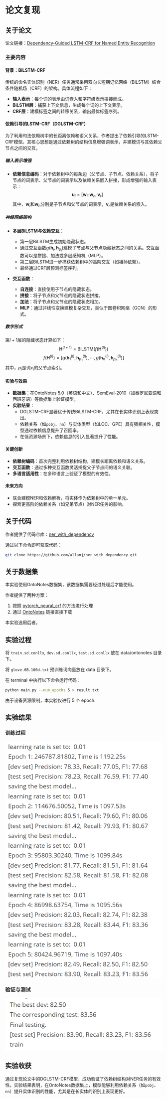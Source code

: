 # 论文复现

## 关于论文

论文链接：[Dependency-Guided LSTM-CRF for Named Entity Recognition](https://www.aclweb.org/anthology/D19-1399.pdf)

### 主要内容

#### 背景：BiLSTM-CRF
传统的命名实体识别（NER）任务通常采用双向长短期记忆网络（BiLSTM）结合条件随机场（CRF）的架构。具体流程如下：
- **输入表示**：每个词的表示由词嵌入和字符级表示拼接而成。
- **BiLSTM层**：捕获上下文信息，生成每个词的上下文表示。
- **CRF层**：建模标签之间的转移关系，输出最优标签序列。

#### 依赖引导的LSTM-CRF（DGLSTM-CRF）
为了利用句法依赖树中的长距离依赖和语义关系，作者提出了依赖引导的LSTM-CRF模型。其核心思想是通过依赖树的结构信息增强词表示，并建模词与其依赖父节点之间的交互。

##### 输入表示增强
- **依赖信息编码**：对于依赖树中的每条边（父节点、子节点、依赖关系），将子节点的词表示、父节点的词表示以及依赖关系嵌入拼接，形成增强的输入表示：
  $$
  \mathbf{u}_i = \left[\mathbf{w}_i; \mathbf{w}_h; \mathbf{v}_r\right]
  $$
  其中，$\mathbf{w}_i$和$\mathbf{w}_h$分别是子节点和父节点的词表示，$\mathbf{v}_r$是依赖关系的嵌入。

##### 神经网络架构
- **多层BiLSTM与依赖交互**：
  - 第一层BiLSTM生成初始隐藏状态。
  - 通过交互函数$g(\mathbf{h}_i, \mathbf{h}_{p_i})$建模子节点与父节点隐藏状态之间的关系。交互函数可以是拼接、加法或多层感知机（MLP）。
  - 第二层BiLSTM进一步捕获依赖树中的高阶交互（如祖孙依赖）。
  - 最终通过CRF层预测标签序列。

- **交互函数**：
  - **自连接**：直接使用子节点的隐藏状态。
  - **拼接**：将子节点和父节点的隐藏状态拼接。
  - **加法**：将子节点和父节点的隐藏状态相加。
  - **MLP**：通过非线性变换建模复杂交互，类似于图卷积网络（GCN）的形式。

##### 数学形式
第$l+1$层的隐藏状态计算如下：
$$
\mathbf{H}^{(l+1)} = \text{BiLSTM}\left(f\left(\mathbf{H}^{(l)}\right)\right)
$$
$$
f\left(\mathbf{H}^{(l)}\right) = \left[g(\mathbf{h}_1^{(l)}, \mathbf{h}_{p_1}^{(l)}), \cdots, g(\mathbf{h}_n^{(l)}, \mathbf{h}_{p_n}^{(l)})\right]
$$
其中，$p_i$是词$x_i$的父节点索引。

#### 实验与效果
- **数据集**：在OntoNotes 5.0（英语和中文）、SemEval-2010（加泰罗尼亚语和西班牙语）等数据集上验证模型。
- **实验结果**：
  - DGLSTM-CRF显著优于传统BiLSTM-CRF，尤其在长实体识别上表现突出。
  - 依赖关系（如`pobj`、`nn`）与实体类型（如LOC、GPE）具有强相关性，模型通过依赖信息提升了召回率。
  - 在低资源场景下，依赖信息的引入显著提升了性能。

#### 关键创新
- **依赖树编码**：首次完整利用依赖树结构，建模长距离依赖和语义关系。
- **交互函数**：通过多种交互函数灵活捕捉父子节点间的语义关联。
- **多语言适用性**：在多种语言上验证了模型的有效性。

#### 未来方向
- 联合建模NER和依赖解析，将实体作为依赖树中的单一单元。
- 探索更高阶的依赖关系（如兄弟节点）对NER任务的影响。

## 关于代码

作者提供了代码仓库：[ner_with_dependency](https://github.com/allanj/ner_with_dependency)

通过以下命令即可获取代码：

```bash
git clone https://github.com/allanj/ner_with_dependency.git
```

## 关于数据集

本实验使用OntoNotes数据集，该数据集需要经过处理后才能使用。

作者提供了两种方案：

1. 按照 [pytorch_neural_crf](https://github.com/allanj/pytorch_neural_crf/blob/master/docs/benchmark.md) 的方法进行处理
2. 通过 [OntoNotes](https://drive.google.com/file/d/10t3XpZzsD67ji0a7sw9nHM7I5UhrJcdf/view) 链接直接下载

本实验选用后者。

## 实验过程

将 `train.sd.conllx`, `dev.sd.conllx`, `test.sd.conllx` 放在 data/ontonotes 目录下。

将 `glove.6B.100d.txt` 预训练词向量放在 data 目录下。

在 terminal 中执行以下命令运行代码：

```bash
python main.py --num_epochs 5 > result.txt
```

由于设备资源限制，本实验仅进行 5 个 epoch.

## 实验结果

### 训练过程

![img1](image-1.png)

### 验证与测试

![img2](image-2.png)

## 实验收获

通过复现论文中的DGLSTM-CRF模型，成功验证了依赖树结构对NER任务的有效性。实验结果表明，在OntoNotes数据集上，模型能够利用依赖关系（如`pobj`、`nn`）提升实体识别的性能，尤其是在长实体的识别上表现更好。
